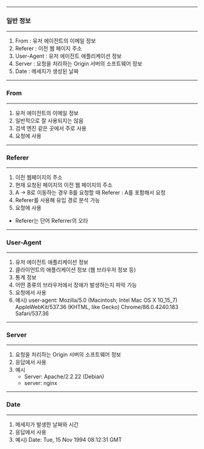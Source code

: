 -----
### 일반 정보
-----
1. From : 유저 에이전트의 이메일 정보
2. Referer : 이전 웹 페이지 주소
3. User-Agent : 유저 에이전트 애플리케이션 정보
4. Server : 요청을 처리하는 Origin 서버의 소프트웨어 정보
5. Date : 메세지가 생성된 날짜

-----
### From
-----
1. 유저 에이전트의 이메일 정보
2. 일반적으로 잘 사용되지는 않음
3. 검색 엔진 같은 곳에서 주로 사용
4. 요청에 사용

-----
### Referer 
-----
1. 이전 웹페이지의 주소
2. 현재 요청된 페이지의 이전 웹 페이지의 주소
3. A → B로 이동하는 경우 B를 요청할 때 Referer : A를 포함해서 요청
4. Referer를 사용해 유입 경로 분석 가능
5. 요청에 사용
  * Referer는 단어 Referrer의 오타

-----
### User-Agent
-----
1. 유저 에이전트 애플리케이션 정보
2. 클라이언트의 애플리케이션 정보 (웹 브라우저 정보 등)
3. 통계 정보
4. 어떤 종류의 브라우저에서 장애가 발생하는지 파악 가능
5. 요청에서 사용
6. 예시) user-agent: Mozilla/5.0 (Macintosh; Intel Mac OS X 10_15_7) AppleWebKit/537.36 (KHTML, like Gecko) Chrome/86.0.4240.183 Safari/537.36

-----
### Server
-----
1. 요청을 처리하는 Origin 서버의 소프트웨어 정보
2. 응답에서 사용
3. 예시
   - Server: Apache/2.2.22 (Debian)
   - server: nginx
  
-----
### Date
-----
1. 메세지가 발생한 날짜와 시간
2. 응답에서 사용
3. 예시) Date: Tue, 15 Nov 1994 08:12:31 GMT
